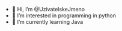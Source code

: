 - 👋 Hi, I’m @UzivatelskeJmeno
- 👀 I’m interested in programming in python
- 🌱 I’m currently learning Java

<!---
UzivatelskeJmeno/UzivatelskeJmeno is a ✨ special ✨ repository because its `README.md` (this file) appears on your GitHub profile.
You can click the Preview link to take a look at your changes.
--->

